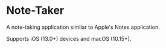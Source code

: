 # Note-Taker
A note-taking application similar to Apple's Notes application.

Supports iOS (13.0+) devices and macOS (10.15+).
